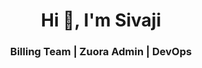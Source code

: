 <h1 align="center">Hi 👋, I'm Sivaji</h1>
<h3 align="center">Billing Team | Zuora Admin | DevOps</h3>
